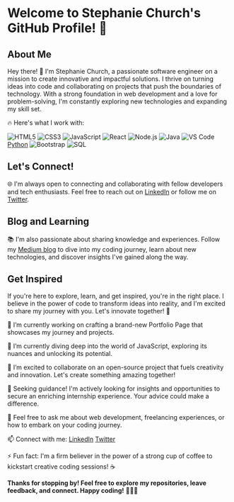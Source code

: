 
# Welcome to Stephanie Church's GitHub Profile! 🚀

## About Me

Hey there! 👋 I'm Stephanie Church, a passionate software engineer on a mission to create innovative and impactful solutions. I thrive on turning ideas into code and collaborating on projects that push the boundaries of technology. With a strong foundation in web development and a love for problem-solving, I'm constantly exploring new technologies and expanding my skill set.

🔥 Here's what I work with:

![HTML5](https://img.shields.io/badge/HTML5-E34F26?logo=html5&logoColor=white)
![CSS3](https://img.shields.io/badge/CSS3-1572B6?logo=css3&logoColor=white)
![JavaScript](https://img.shields.io/badge/JavaScript-F7DF1E?logo=javascript&logoColor=black)
![React](https://img.shields.io/badge/React-61DAFB?logo=react&logoColor=black)
![Node.js](https://img.shields.io/badge/Node.js-339933?logo=node.js&logoColor=white)
![Java](https://img.shields.io/badge/Java-007396?logo=java&logoColor=white)
![VS Code](https://img.shields.io/badge/VS_Code-007ACC?logo=visual-studio-code&logoColor=white)
[Python](https://img.shields.io/badge/Python-3776AB?logo=python&logoColor=white)
![Bootstrap](https://img.shields.io/badge/Bootstrap-563D7C?logo=bootstrap&logoColor=white)
![SQL](https://img.shields.io/badge/SQL-4479A1?logo=sql&logoColor=white)

## Let's Connect!

🌐 I'm always open to connecting and collaborating with fellow developers and tech enthusiasts. Feel free to reach out on [LinkedIn](https://www.linkedin.com/in/stephchurch/) or follow me on [Twitter](https://twitter.com/church29920).

## Blog and Learning

📚 I'm also passionate about sharing knowledge and experiences. Follow my [Medium blog](https://medium.com/@church879) to dive into my coding journey, learn about new technologies, and discover insights I've gained along the way.

## Get Inspired

If you're here to explore, learn, and get inspired, you're in the right place. I believe in the power of code to transform ideas into reality, and I'm excited to share my journey with you. Let's innovate together! 🌟

🔭 I’m currently working on crafting a brand-new Portfolio Page that showcases my journey and projects.

🌱 I’m currently diving deep into the world of JavaScript, exploring its nuances and unlocking its potential.

👯 I’m excited to collaborate on an open-source project that fuels creativity and innovation. Let's create something amazing together!

🤔 Seeking guidance! I'm actively looking for insights and opportunities to secure an enriching internship experience. Your advice could make a difference.

💬 Feel free to ask me about web development, freelancing experiences, or how to embark on your coding journey.

📫 Connect with me:
[LinkedIn](https://www.linkedin.com/in/stephchurch/)
[Twitter](https://twitter.com/church29920)

⚡ Fun fact: I'm a firm believer in the power of a strong cup of coffee to kickstart creative coding sessions! ☕

**Thanks for stopping by! Feel free to explore my repositories, leave feedback, and connect. Happy coding!** 🚀👩‍💻



